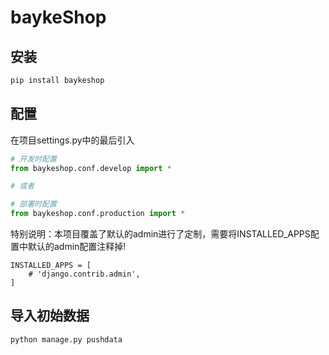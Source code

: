 # baykeShop

## 安装

```python
pip install baykeshop
```

## 配置
在项目settings.py中的最后引入
```python
# 开发时配置
from baykeshop.conf.develop import *

# 或者

# 部署时配置
from baykeshop.conf.production import *
```

特别说明：本项目覆盖了默认的admin进行了定制，需要将INSTALLED_APPS配置中默认的admin配置注释掉!
```
INSTALLED_APPS = [
    # 'django.contrib.admin',
]
```

## 导入初始数据
```python
python manage.py pushdata
```